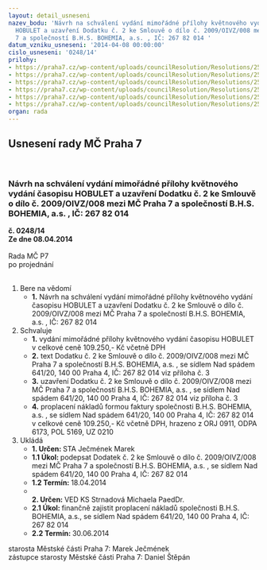 ```yaml
---
layout: detail_usneseni
nazev_bodu: 'Návrh na schválení vydání mimořádné přílohy květnového vydání časopisu
  HOBULET a uzavření Dodatku č. 2 ke Smlouvě o dílo č. 2009/OIVZ/008 mezi MČ Praha
  7 a společností B.H.S. BOHEMIA, a.s. , IČ: 267 82 014 '
datum_vzniku_usneseni: '2014-04-08 00:00:00'
cislo_usneseni: '0248/14'
prilohy:
- https://praha7.cz/wp-content/uploads/councilResolution/Resolutions/25133/17-14-smlouva_-_hobulet_-_bhs.pdf
- https://praha7.cz/wp-content/uploads/councilResolution/Resolutions/25133/17-14-dodatek_b_h_s_%c4%8d._1_-_zv%c3%bd%c5%a1en%c3%ad_n%c3%a1kladu_ze_dne_19.06.2009.pdf
- https://praha7.cz/wp-content/uploads/councilResolution/Resolutions/25133/17-14-dodatek_bhs_%c4%8d__2_-_mimo%c5%99%c3%a1dn%c3%a9_%c4%8d%c3%adslo.doc
- https://praha7.cz/wp-content/uploads/councilResolution/Resolutions/25133/17-14-nab%c3%addka_p%c5%99%c3%adloha_hobuletu.pdf
- https://praha7.cz/wp-content/uploads/councilResolution/Resolutions/25133/17-14-v%c3%bdpis_dat_z_obchodn%c3%adho_rejst%c5%99%c3%adku_v_ares_-_bhs.pdf
- https://praha7.cz/wp-content/uploads/councilResolution/Resolutions/25133/17-14-v%c3%bdpis_registru_pl%c3%a1tc%c5%af_dph_-_bhs.pdf
organ: rada
---
```

<div id="ucUsn_pList" class="usn">
	<span><h2>Usnesení rady MČ Praha 7 </h2>
<br></span><div class="standBody">
<span><h3>Návrh na schválení vydání mimořádné přílohy květnového vydání časopisu HOBULET a uzavření Dodatku č. 2 ke Smlouvě o dílo č. 2009/OIVZ/008 mezi MČ Praha 7 a společností B.H.S. BOHEMIA, a.s. , IČ: 267 82 014 </h3></span><div class="center">
		<strong>č. 0248/14</strong><br>
	</div>
<div class="center">
		<strong>Ze dne 08.04.2014</strong><br><br>
	</div>Rada MČ P7<br> po projednání<br><br><ol>
<li>Bere na vědomí<ul><li>
<strong>1.</strong> Návrh na schválení vydání mimořádné přílohy květnového vydání časopisu HOBULET a uzavření Dodatku č. 2 ke Smlouvě o dílo č. 2009/OIVZ/008 mezi MČ Praha 7 a společností B.H.S. BOHEMIA, a.s. , IČ: 267 82 014 </li></ul>
</li>
<li>Schvaluje<ul>
<li>
<strong>1.</strong> vydání mimořádné přílohy květnového vydání časopisu HOBULET v celkové ceně 109.250,- Kč včetně DPH</li>
<li>
<strong>2.</strong> text Dodatku č. 2 ke Smlouvě o dílo č. 2009/OIVZ/008 mezi MČ Praha 7 a společností B.H.S. BOHEMIA, a.s. , se sídlem Nad spádem 641/20, 140 00  Praha 4, IČ: 267 82 014 viz příloha č. 3</li>
<li>
<strong>3.</strong> uzavření Dodatku č. 2 ke Smlouvě o dílo č. 2009/OIVZ/008 mezi MČ Praha 7 a společností B.H.S. BOHEMIA, a.s. , se sídlem Nad spádem 641/20, 140 00  Praha 4, IČ: 267 82 014 viz příloha č. 3</li>
<li>
<strong>4.</strong> proplacení nákladů formou faktury společnosti B.H.S. BOHEMIA, a.s. , se sídlem Nad spádem 641/20, 140 00 Praha 4, IČ: 267 82 014 v celkové ceně 109.250,- Kč včetně DPH, hrazeno z ORJ 0911, ODPA 6173, POL 5169, UZ 0210       </li>
</ul>
</li>
<li>Ukládá<ul>
<li>
<strong>1. Určen: </strong>STA Ječmének Marek</li>
<li>
<strong>1.1 Úkol: </strong>podepsat Dodatek č. 2 ke Smlouvě o dílo č. 2009/OIVZ/008 mezi MČ Praha 7 a společností B.H.S. BOHEMIA, a.s. , se sídlem Nad spádem 641/20,  140 00 Praha 4, IČ: 267 82 014</li>
<li>
<strong>1.2 Termín: </strong>18.04.2014</li>
<li>
<strong><br>2. Určen: </strong>VED KS Strnadová Michaela PaedDr.</li>
<li>
<strong>2.1 Úkol: </strong>finančně zajistit proplacení nákladů společnosti B.H.S. BOHEMIA, a.s., se sídlem Nad spádem 641/20, 140 00 Praha 4, IČ: 267 82 014</li>
<li>
<strong>2.2 Termín: </strong>30.06.2014</li>
</ul>
</li>
</ol>starosta Městské části Praha 7: Marek Ječmének<br>zástupce starosty Městské části Praha 7: Daniel Štěpán 
</div>
</div>